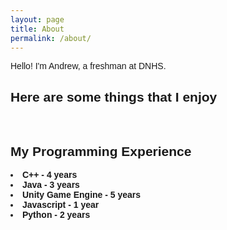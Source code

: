 ```yaml
---
layout: page
title: About
permalink: /about/
---
```


<style>
    body {
        font-family: sans-serif;
        
    }
</style>

Hello! I'm Andrew, a freshman at DNHS.
<br>

## Here are some things that I enjoy




<br>

## My Programming Experience
<li><b>C++<b> - 4 years
<li><b>Java<b> - 3 years
<li><b>Unity Game Engine<b> - 5 years
<li><b>Javascript<b> - 1 year
<li><b>Python<b> - 2 years



<script src="https://utteranc.es/client.js"
        repo="andrewg5/andrews-blog"
        issue-term="title"
        label="blogpost-comment"
        theme="github-light"
        crossorigin="anonymous"
        async>
</script>
